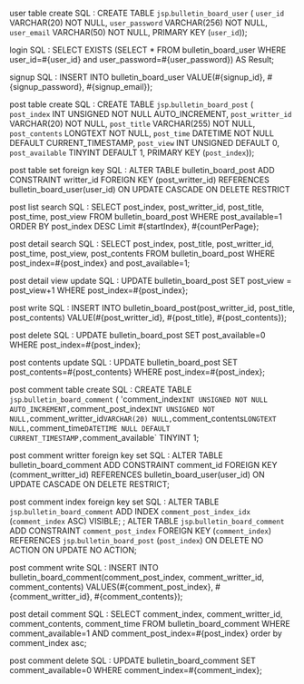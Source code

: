 user table create SQL :
CREATE TABLE `jsp`.`bulletin_board_user` (
  `user_id` VARCHAR(20) NOT NULL,
  `user_password` VARCHAR(256) NOT NULL,
  `user_email` VARCHAR(50) NOT NULL,
  PRIMARY KEY (`user_id`));

login SQL :
SELECT EXISTS (SELECT * FROM bulletin_board_user WHERE user_id=#{user_id} and user_password=#{user_password}) AS Result;

signup SQL :
INSERT INTO bulletin_board_user VALUE(#{signup_id}, #{signup_password}, #{signup_email});

post table create SQL :
CREATE TABLE `jsp`.`bulletin_board_post` (
  `post_index` INT UNSIGNED NOT NULL AUTO_INCREMENT,
  `post_writter_id` VARCHAR(20) NOT NULL,
  `post_title` VARCHAR(255) NOT NULL,
  `post_contents` LONGTEXT NOT NULL,
  `post_time` DATETIME NOT NULL DEFAULT CURRENT_TIMESTAMP,
  `post_view` INT UNSIGNED DEFAULT 0,
  `post_available` TINYINT DEFAULT 1,
  PRIMARY KEY (`post_index`));

post table set foreign key SQL :
ALTER TABLE bulletin_board_post
	ADD CONSTRAINT writter_id
	FOREIGN KEY (post_writter_id)
	REFERENCES bulletin_board_user(user_id)
	ON UPDATE CASCADE
	ON DELETE RESTRICT

post list search SQL :
SELECT post_index, post_writter_id, post_title, post_time, post_view FROM bulletin_board_post WHERE post_available=1 ORDER BY post_index DESC Limit #{startIndex}, #{countPerPage};

post detail search SQL :
SELECT post_index, post_title, post_writter_id, post_time, post_view, post_contents FROM bulletin_board_post WHERE post_index=#{post_index} and post_available=1;

post detail view update SQL :
UPDATE bulletin_board_post SET post_view = post_view+1 WHERE post_index=#{post_index};

post write SQL :
INSERT INTO bulletin_board_post(post_writter_id, post_title, post_contents) VALUE(#{post_writter_id}, #{post_title}, #{post_contents});

post delete SQL :
UPDATE bulletin_board_post SET post_available=0 WHERE post_index=#{post_index};

post contents update SQL :
UPDATE bulletin_board_post SET post_contents=#{post_contents} WHERE post_index=#{post_index};

post comment table create SQL : 
CREATE TABLE `jsp`.`bulletin_board_comment` (
  'comment_index` INT UNSIGNED NOT NULL AUTO_INCREMENT,
  `comment_post_index` INT UNSIGNED NOT NULL,
  `comment_writter_id` VARCHAR(20) NULL,
  `comment_contents` LONGTEXT NULL,
  `comment_time` DATETIME NULL DEFAULT CURRENT_TIMESTAMP,
  `comment_available` TINYINT 1;

post comment writter foreign key set SQL :
ALTER TABLE bulletin_board_comment
	ADD CONSTRAINT comment_id
	FOREIGN KEY (comment_writter_id)
	REFERENCES bulletin_board_user(user_id)
	ON UPDATE CASCADE
	ON DELETE RESTRICT;

post comment index foreign key set SQL :
ALTER TABLE `jsp`.`bulletin_board_comment` 
ADD INDEX `comment_post_index_idx` (`comment_index` ASC) VISIBLE;
;
ALTER TABLE `jsp`.`bulletin_board_comment` 
ADD CONSTRAINT `comment_post_index`
  FOREIGN KEY (`comment_index`)
  REFERENCES `jsp`.`bulletin_board_post` (`post_index`)
  ON DELETE NO ACTION
  ON UPDATE NO ACTION;

post comment write SQL :
INSERT INTO bulletin_board_comment(comment_post_index, comment_writter_id, comment_contents) VALUES(#{comment_post_index}, #{comment_writter_id}, #{comment_contents});

post detail comment SQL :
SELECT comment_index, comment_writter_id, comment_contents, comment_time FROM bulletin_board_comment WHERE comment_available=1 AND comment_post_index=#{post_index} order by comment_index asc;

post comment delete SQL :
UPDATE bulletin_board_comment SET comment_available=0 WHERE comment_index=#{comment_index};
